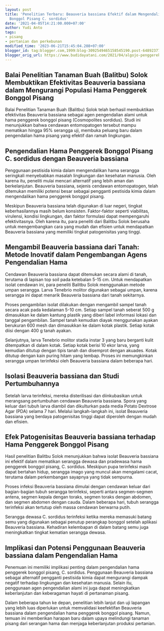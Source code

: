 ```yaml
---
layout: post
title: 'Penelitian Terbaru: Beauveria bassiana Efektif dalam Mengendalikan Hama Penggerek
  Bonggol Pisang C. sordidus'
date: '2021-04-05T14:21:00.000+07:00'
author: Yudi Anto
tags:
- pisang
- pertanian dan perkebunan
modified_time: '2023-06-21T15:45:04.208+07:00'
blogger_id: tag:blogger.com,1999:blog-3092549465158545190.post-6489237759402976990
blogger_orig_url: https://www.budidayatani.com/2021/04/algojo-penggerek-bonggol-pisang.html
---
```


<h2 style="text-align: left;">Balai Penelitian Tanaman Buah (Balitbu) Solok Membuktikan Efektivitas Beauveria bassiana dalam Mengurangi Populasi Hama Penggerek Bonggol Pisang</h2><p>Balai Penelitian Tanaman Buah (Balitbu) Solok telah berhasil membuktikan efektivitas Beauveria bassiana sebagai agen pengendalian alami untuk hama penggerek bonggol pisang (Cosmopolites sordidus). Studi ini menunjukkan bahwa cendawan entomopatogen tersebut mampu mematikan hingga 95% serangga uji, membuka peluang baru dalam pengendalian hama pisang yang efektif dan ramah lingkungan.</p><h2>Pengendalian Hama Penggerek Bonggol Pisang C. sordidus dengan Beauveria bassiana</h2><p>Penggunaan pestisida kimia dalam mengendalikan hama serangga seringkali menyebabkan masalah lingkungan dan kesehatan manusia. Oleh karena itu, peneliti mulai mencari alternatif yang lebih aman dan berkelanjutan. Beauveria bassiana, sejenis cendawan entomopatogen, telah ditemukan memiliki potensi besar sebagai pengganti pestisida kimia dalam mengendalikan hama penggerek bonggol pisang.</p><p>Meskipun Beauveria bassiana telah digunakan di luar negeri, tingkat keberhasilannya masih belum konsisten. Faktor-faktor seperti viabilitas, virulensi, kondisi lingkungan, dan faktor formulasi dapat mempengaruhi efektivitasnya. Oleh karena itu, para peneliti dari Balitbu Solok berusaha untuk mengembangkan cara yang mudah dan efisien untuk mendapatkan Beauveria bassiana yang memiliki tingkat patogenisitas yang tinggi.</p><h2>Mengambil Beauveria bassiana dari Tanah: Metode Inovatif dalam Pengembangan Agens Pengendalian Hama</h2><p>Cendawan Beauveria bassiana dapat ditemukan secara alami di tanah, terutama di lapisan top soil pada ketebalan 5-15 cm. Untuk mendapatkan isolat cendawan ini, para peneliti Balitbu Solok menggunakan metode umpan serangga. Larva Tenebrio molitor digunakan sebagai umpan, karena serangga ini dapat menarik Beauveria bassiana dari tanah sekitarnya.</p><p>Proses pengambilan isolat dilakukan dengan mengambil sampel tanah secara acak pada kedalaman 5-10 cm. Setiap sampel tanah seberat 500 g dimasukkan ke dalam kantung plastik yang diberi label informasi lokasi dan tanggal pengambilan. Sampel tanah kemudian diayak menggunakan ayakan berukuran 600 mesh dan dimasukkan ke dalam kotak plastik. Setiap kotak diisi dengan 400 g tanah ayakan.</p><p>Selanjutnya, larva Tenebrio molitor stadia instar 3 yang baru berganti kulit ditempatkan di dalam kotak. Setiap kotak berisi 10 ekor larva, yang kemudian ditutup dengan tipis tanah dan disemprot dengan akuades. Kotak ditutup dengan kain puring hitam yang lembap. Proses ini memungkinkan serangga umpan terinfeksi oleh Beauveria bassiana dalam beberapa hari.</p><h2>Isolasi Beauveria bassiana dan Studi Pertumbuhannya</h2><p>Setelah larva terinfeksi, mereka disterilisasi dan diinkubasikan untuk merangsang pertumbuhan cendawan Beauveria bassiana. Spora yang keluar dari tubuh larva diambil dan dikulturkan pada media Potato Dextrose Agar (PDA) selama 7 hari. Melalui langkah-langkah ini, isolat Beauveria bassiana yang berdaya patogenisitas tinggi dapat diperoleh dengan mudah dan efisien.</p><h2>Efek Patogenisitas Beauveria bassiana terhadap Hama Penggerek Bonggol Pisang</h2><p>Hasil penelitian Balitbu Solok menunjukkan bahwa isolat Beauveria bassiana ini efektif dalam mematikan serangga dewasa dan pradewasa hama penggerek bonggol pisang, C. sordidus. Meskipun pupa terinfeksi masih dapat bertahan hidup, serangga imago yang muncul akan mengalami cacat, terutama dalam perkembangan sayapnya yang tidak sempurna.</p><p>Proses infeksi Beauveria bassiana dimulai dengan cendawan keluar dari bagian-bagian tubuh serangga terinfeksi, seperti antara segmen-segmen antena, segmen kepala dengan toraks, segmen toraks dengan abdomen, dan segmen abdomen dengan cauda. Dalam beberapa hari, tubuh serangga terinfeksi akan tertutup oleh massa cendawan berwarna putih.</p><p>Serangga dewasa C. sordidus terinfeksi ketika mereka memasuki batang semu yang digunakan sebagai penutup perangkap bonggol setelah aplikasi Beauveria bassiana. Kehadiran kelembapan di dalam batang semu juga meningkatkan tingkat kematian serangga dewasa.</p><h2>Implikasi dan Potensi Penggunaan Beauveria bassiana dalam Pengendalian Hama</h2><p>Penemuan ini memiliki implikasi penting dalam pengendalian hama penggerek bonggol pisang, C. sordidus. Penggunaan Beauveria bassiana sebagai alternatif pengganti pestisida kimia dapat mengurangi dampak negatif terhadap lingkungan dan kesehatan manusia. Selain itu, penggunaan agen pengendalian alami ini juga dapat meningkatkan keberlanjutan dan keberagaman hayati di pertanaman pisang.</p><p>Dalam beberapa tahun ke depan, penelitian lebih lanjut dan uji lapangan yang lebih luas diperlukan untuk memvalidasi keefektifan Beauveria bassiana dalam pengendalian hama penggerek bonggol pisang. Namun, temuan ini memberikan harapan baru dalam upaya melindungi tanaman pisang dari serangan hama dan menjaga keberlanjutan produksi pertanian.</p>